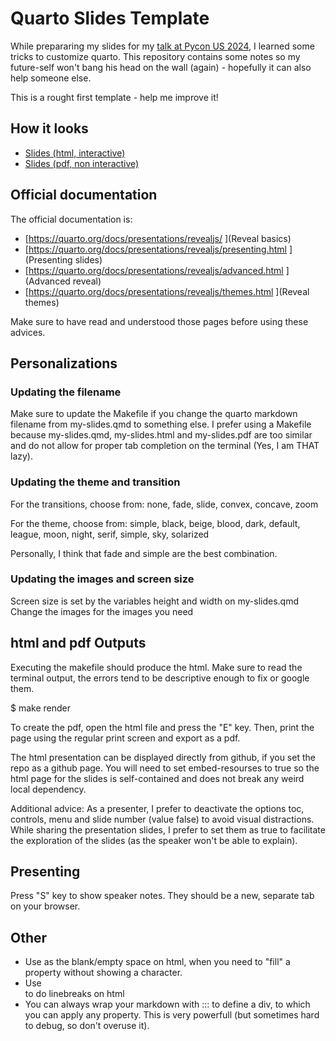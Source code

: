 # Quarto Slides Template

While prepararing my slides for my [talk at Pycon US 2024](https://sebastiandres.github.io/talk_2024_05_pycon_us), I learned some tricks to customize quarto. This repository contains some notes so my future-self won't bang his head on the wall (again) - hopefully it can also help someone else. 

This is a rought first template - help me improve it!

## How it looks
* [Slides (html, interactive)](https://sebastiandres.github.io/quarto_slides_template/my-slides.html)
* [Slides (pdf, non interactive)](https://sebastiandres.github.io/quarto_slides_template/my-slides.pdf)

## Official documentation
The official documentation is:
* [https://quarto.org/docs/presentations/revealjs/ ](Reveal basics)
* [https://quarto.org/docs/presentations/revealjs/presenting.html ](Presenting slides)
* [https://quarto.org/docs/presentations/revealjs/advanced.html ](Advanced reveal)
* [https://quarto.org/docs/presentations/revealjs/themes.html ](Reveal themes)

Make sure to have read and understood those pages before using these advices.

## Personalizations

### Updating the filename
Make sure to update the Makefile if you change the quarto markdown filename from my-slides.qmd to something else. I prefer using a Makefile because my-slides.qmd, my-slides.html and my-slides.pdf are too similar and do not allow for proper tab completion on the terminal (Yes, I am THAT lazy).

### Updating the theme and transition
For the transitions, choose from: none, fade, slide, convex, concave, zoom

For the theme, choose from: simple, black, beige, blood, dark, default, league, moon, night, serif, simple, sky, solarized

Personally, I think that fade and simple are the best combination.

### Updating the images and screen size
Screen size is set by the variables height and width on my-slides.qmd 
Change the images for the images you need 

## html and pdf Outputs

Executing the makefile should produce the html. Make sure to read the terminal output, the errors tend to be descriptive enough to fix or google them.

$ make render

To create the pdf, open the html file and press the "E" key. Then, print the page using the regular print screen and export as a pdf.

The html presentation can be displayed directly from github, if you set the repo as a github page. You will need to set embed-resourses to true so the html page for the slides is self-contained and does not break any weird local dependency.

Additional advice: As a presenter, I prefer to deactivate the options toc, controls, menu and slide number (value false) to avoid visual distractions. While sharing the presentation slides, I prefer to set them as true to facilitate the exploration of the slides (as the speaker won't be able to explain).  

## Presenting
Press "S" key to show speaker notes. They should be a new, separate tab on your browser.

## Other
* Use &#32; as the blank/empty space on html, when you need to "fill" a property without showing a character.
* Use <br> to do linebreaks on html
* You can always wrap your markdown with ::: to define a div, to which you can apply any property. This is very powerfull (but sometimes hard to debug, so don't overuse it).